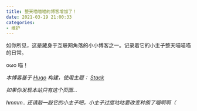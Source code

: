 ```yaml
---
title: 整天喵喵喵的博客增加了！
date: 2021-03-19 21:00:33
categories:
- 维护
---
```


如你所见，这是藏身于互联网角落的小小博客之一。记录着它的小主子整天喵喵喵的日常。

<!--more-->

oωo 喵！

*本博客基于* [*Hugo*](https://gohugo.io) *构建，使用主题：* [*Stack*](https://github.com/CaiJimmy/hugo-theme-stack)

*如果你发现本站只有这个页面...*

*hmmm.. 还请敲一敲它的小主子吧，小主子过度咕咕要改变种族了喵啊啊（*
